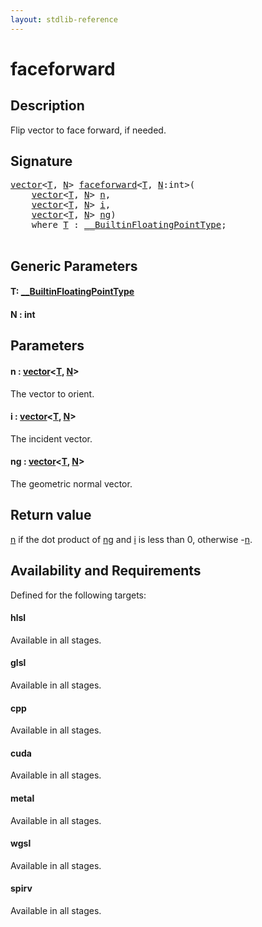 ```yaml
---
layout: stdlib-reference
---
```


# faceforward

## Description

Flip vector to face forward, if needed.



## Signature 

<pre>
<a href="index.html" class="code_type">vector</a>&lt;<a href="faceforward.html#typeparam-T" class="code_type">T</a>, <a href="faceforward.html#decl-N" class="code_var">N</a>&gt; <a href="faceforward.html">faceforward</a>&lt;<a href="faceforward.html#typeparam-T" class="code_type">T</a>, <a href="faceforward.html#decl-N" class="code_var">N</a>:<span class="code_keyword">int</span>&gt;(
    <a href="index.html" class="code_type">vector</a>&lt;<a href="faceforward.html#typeparam-T" class="code_type">T</a>, <a href="faceforward.html#decl-N" class="code_var">N</a>&gt; <a href="faceforward.html#decl-n" class="code_param">n</a>,
    <a href="index.html" class="code_type">vector</a>&lt;<a href="faceforward.html#typeparam-T" class="code_type">T</a>, <a href="faceforward.html#decl-N" class="code_var">N</a>&gt; <a href="faceforward.html#decl-i" class="code_param">i</a>,
    <a href="index.html" class="code_type">vector</a>&lt;<a href="faceforward.html#typeparam-T" class="code_type">T</a>, <a href="faceforward.html#decl-N" class="code_var">N</a>&gt; <a href="faceforward.html#decl-ng" class="code_param">ng</a>)
    <span class='code_keyword'>where</span> <a href="faceforward.html#typeparam-T" class="code_type">T</a> : <a href="index.html" class="code_type">__BuiltinFloatingPointType</a>;

</pre>

## Generic Parameters

####  <a id="typeparam-T"></a>T: [\_\_BuiltinFloatingPointType](../interfaces/0_builtinfloatingpointtype-029hm/index)
####  <a id="decl-N"></a>N  : int

## Parameters

####  <a id="decl-n"></a>n  : [vector](../types/vector/index)\<[T](../types/vector/index#typeparam-T), [N](../types/vector/index#decl-N)\>
The vector to orient.

####  <a id="decl-i"></a>i  : [vector](../types/vector/index)\<[T](../types/vector/index#typeparam-T), [N](../types/vector/index#decl-N)\>
The incident vector.

####  <a id="decl-ng"></a>ng  : [vector](../types/vector/index)\<[T](../types/vector/index#typeparam-T), [N](../types/vector/index#decl-N)\>
The geometric normal vector.


## Return value
<span class='code'><a href="faceforward.html#decl-n" class="code_param">n</a></span> if the dot product of <span class='code'><a href="faceforward.html#decl-ng" class="code_param">ng</a></span> and <span class='code'><a href="faceforward.html#decl-i" class="code_param">i</a></span> is less than 0, otherwise <span class='code'>-<a href="faceforward.html#decl-n" class="code_param">n</a></span>.


## Availability and Requirements

Defined for the following targets:

#### hlsl
Available in all stages.

#### glsl
Available in all stages.

#### cpp
Available in all stages.

#### cuda
Available in all stages.

#### metal
Available in all stages.

#### wgsl
Available in all stages.

#### spirv
Available in all stages.



